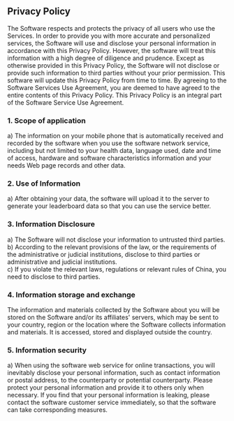 ## Privacy Policy

The Software respects and protects the privacy of all users who use the Services. In order to provide you with more accurate and personalized services, the Software will use and disclose your personal information in accordance with this Privacy Policy. However, the software will treat this information with a high degree of diligence and prudence. Except as otherwise provided in this Privacy Policy, the Software will not disclose or provide such information to third parties without your prior permission. This software will update this Privacy Policy from time to time. By agreeing to the Software Services Use Agreement, you are deemed to have agreed to the entire contents of this Privacy Policy. This Privacy Policy is an integral part of the Software Service Use Agreement.

### 1. Scope of application

a) The information on your mobile phone that is automatically received and recorded by the software when you use the software network service, including but not limited to your health data, language used, date and time of access, hardware and software characteristics information and your needs Web page records and other data.

### 2. Use of Information 

a) After obtaining your data, the software will upload it to the server to generate your leaderboard data so that you can use the service better. 

### 3. Information Disclosure 

a) The Software will not disclose your information to untrusted third parties.  
b) According to the relevant provisions of the law, or the requirements of the administrative or judicial institutions, disclose to third parties or administrative and judicial institutions.  
c) If you violate the relevant laws, regulations or relevant rules of China, you need to disclose to third parties.  

### 4. Information storage and exchange

The information and materials collected by the Software about you will be stored on the Software and/or its affiliates' servers, which may be sent to your country, region or the location where the Software collects information and materials. It is accessed, stored and displayed outside the country.

### 5. Information security

a) When using the software web service for online transactions, you will inevitably disclose your personal information, such as contact information or postal address, to the counterparty or potential counterparty. Please protect your personal information and provide it to others only when necessary. If you find that your personal information is leaking, please contact the software customer service immediately, so that the software can take corresponding measures.
